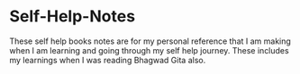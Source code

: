# Self-Help-Notes

These self help books notes are for my personal reference that I am making when I am learning and going through my self help journey.
These includes my learnings when I was reading Bhagwad Gita also.